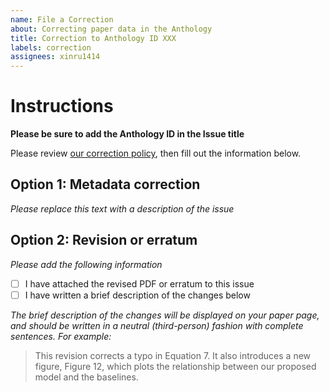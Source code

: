 ```yaml
---
name: File a Correction
about: Correcting paper data in the Anthology
title: Correction to Anthology ID XXX
labels: correction
assignees: xinru1414
---
```


# Instructions

**Please be sure to add the Anthology ID in the Issue title**

Please review [our correction policy](https://aclanthology.org/info/corrections/),
then fill out the information below.

## Option 1: Metadata correction

*Please replace this text with a description of the issue*

## Option 2: Revision or erratum

*Please add the following information*

- [ ] I have attached the revised PDF or erratum to this issue
- [ ] I have written a brief description of the changes below

*The brief description of the changes will be displayed on your paper page, and should be written in a neutral (third-person) fashion with complete sentences.
For example:*

> This revision corrects a typo in Equation 7. It also introduces a new figure, Figure 12, which plots the relationship between our proposed model and the baselines.
